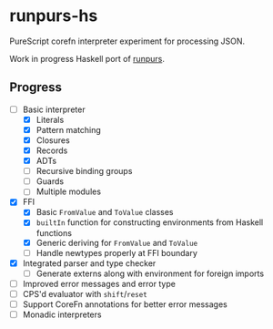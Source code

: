 # runpurs-hs

PureScript corefn interpreter experiment for processing JSON.

Work in progress Haskell port of [runpurs](https://github.com/paf31/runpurs).

## Progress

- [ ] Basic interpreter
  - [x] Literals
  - [x] Pattern matching
  - [x] Closures
  - [x] Records
  - [x] ADTs
  - [ ] Recursive binding groups 
  - [ ] Guards
  - [ ] Multiple modules
- [x] FFI
  - [x] Basic `FromValue` and `ToValue` classes
  - [x] `builtIn` function for constructing environments from Haskell functions
  - [x] Generic deriving for `FromValue` and `ToValue`
  - [ ] Handle newtypes properly at FFI boundary
- [x] Integrated parser and type checker
  - [ ] Generate externs along with environment for foreign imports
- [ ] Improved error messages and error type
- [ ] CPS'd evaluator with `shift`/`reset`
- [ ] Support CoreFn annotations for better error messages
- [ ] Monadic interpreters
